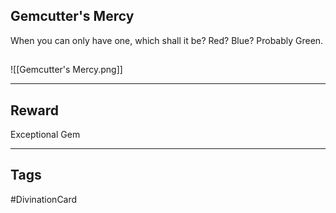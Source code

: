 ## Gemcutter's Mercy
When you can only have one, which shall it be?
Red?
Blue?
Probably Green.
## 
![[Gemcutter's Mercy.png]]

---
## Reward
Exceptional Gem

---
## Tags
#DivinationCard